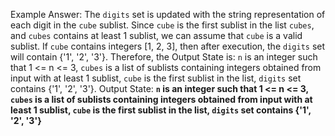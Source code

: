 Example Answer:
The `digits` set is updated with the string representation of each digit in the `cube` sublist. Since `cube` is the first sublist in the list `cubes`, and `cubes` contains at least 1 sublist, we can assume that `cube` is a valid sublist. If `cube` contains integers [1, 2, 3], then after execution, the `digits` set will contain {'1', '2', '3'}. Therefore, the Output State is: `n` is an integer such that 1 <= n <= 3, `cubes` is a list of sublists containing integers obtained from input with at least 1 sublist, `cube` is the first sublist in the list, `digits` set contains {'1', '2', '3'}.
Output State: **`n` is an integer such that 1 <= n <= 3, `cubes` is a list of sublists containing integers obtained from input with at least 1 sublist, `cube` is the first sublist in the list, `digits` set contains {'1', '2', '3'}**